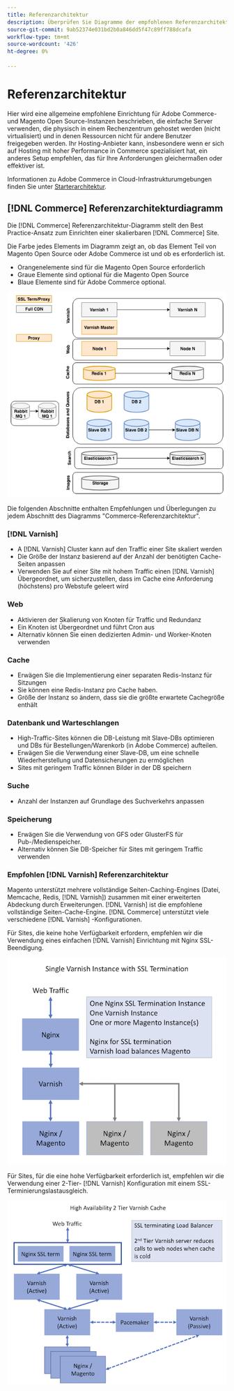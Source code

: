 ```yaml
---
title: Referenzarchitektur
description: Überprüfen Sie Diagramme der empfohlenen Referenzarchitektur für Adobe Commerce- und Magento Open Source-Implementierungen.
source-git-commit: 9ab52374e031bd2b0a846dd5f47c89ff788dcafa
workflow-type: tm+mt
source-wordcount: '426'
ht-degree: 0%

---
```



# Referenzarchitektur

Hier wird eine allgemeine empfohlene Einrichtung für Adobe Commerce- und Magento Open Source-Instanzen beschrieben, die einfache Server verwenden, die physisch in einem Rechenzentrum gehostet werden (nicht virtualisiert) und in denen Ressourcen nicht für andere Benutzer freigegeben werden. Ihr Hosting-Anbieter kann, insbesondere wenn er sich auf Hosting mit hoher Performance in Commerce spezialisiert hat, ein anderes Setup empfehlen, das für Ihre Anforderungen gleichermaßen oder effektiver ist.

Informationen zu Adobe Commerce in Cloud-Infrastrukturumgebungen finden Sie unter [Starterarchitektur](https://devdocs.magento.com/cloud/architecture/starter-architecture.html).

## [!DNL Commerce] Referenzarchitekturdiagramm

Die [!DNL Commerce] Referenzarchitektur-Diagramm stellt den Best Practice-Ansatz zum Einrichten einer skalierbaren [!DNL Commerce] Site.

Die Farbe jedes Elements im Diagramm zeigt an, ob das Element Teil von Magento Open Source oder Adobe Commerce ist und ob es erforderlich ist.

* Orangenelemente sind für die Magento Open Source erforderlich
* Graue Elemente sind optional für die Magento Open Source
* Blaue Elemente sind für Adobe Commerce optional.

![Architekturdiagramm für Commerce-Referenzen](../assets/performance/images/ref-architecture-2.3.png)

Die folgenden Abschnitte enthalten Empfehlungen und Überlegungen zu jedem Abschnitt des Diagramms &quot;Commerce-Referenzarchitektur&quot;.

### [!DNL Varnish]

* A [!DNL Varnish] Cluster kann auf den Traffic einer Site skaliert werden
* Die Größe der Instanz basierend auf der Anzahl der benötigten Cache-Seiten anpassen
* Verwenden Sie auf einer Site mit hohem Traffic einen [!DNL Varnish] Übergeordnet, um sicherzustellen, dass im Cache eine Anforderung (höchstens) pro Webstufe geleert wird

### Web

* Aktivieren der Skalierung von Knoten für Traffic und Redundanz
* Ein Knoten ist Übergeordnet und führt Cron aus
* Alternativ können Sie einen dedizierten Admin- und Worker-Knoten verwenden

### Cache

* Erwägen Sie die Implementierung einer separaten Redis-Instanz für Sitzungen
* Sie können eine Redis-Instanz pro Cache haben.
* Größe der Instanz so ändern, dass sie die größte erwartete Cachegröße enthält

### Datenbank und Warteschlangen

* High-Traffic-Sites können die DB-Leistung mit Slave-DBs optimieren und DBs für Bestellungen/Warenkorb (in Adobe Commerce) aufteilen.
* Erwägen Sie die Verwendung einer Slave-DB, um eine schnelle Wiederherstellung und Datensicherungen zu ermöglichen
* Sites mit geringem Traffic können Bilder in der DB speichern

### Suche

* Anzahl der Instanzen auf Grundlage des Suchverkehrs anpassen

### Speicherung

* Erwägen Sie die Verwendung von GFS oder GlusterFS für Pub-/Medienspeicher.
* Alternativ können Sie DB-Speicher für Sites mit geringem Traffic verwenden

### Empfohlen [!DNL Varnish] Referenzarchitektur

Magento unterstützt mehrere vollständige Seiten-Caching-Engines (Datei, Memcache, Redis, [!DNL Varnish]) zusammen mit einer erweiterten Abdeckung durch Erweiterungen. [!DNL Varnish] ist die empfohlene vollständige Seiten-Cache-Engine.  [!DNL Commerce] unterstützt viele verschiedene [!DNL Varnish] -Konfigurationen.

Für Sites, die keine hohe Verfügbarkeit erfordern, empfehlen wir die Verwendung eines einfachen [!DNL Varnish] Einrichtung mit Nginx SSL-Beendigung.

![Einfach [!DNL Varnish] Konfiguration mit SSL-Beendigung](../assets/performance/images/single-varnish-with-ssl-termination.png)

Für Sites, für die eine hohe Verfügbarkeit erforderlich ist, empfehlen wir die Verwendung einer 2-Tier- [!DNL Varnish] Konfiguration mit einem SSL-Terminierungslastausgleich.

![Zweistufige hohe Verfügbarkeit [!DNL Varnish] Konfiguration mit SSL-terminiertem Lastenausgleich](../assets/performance/images/ha-2-tier-varnish-with-ssl-term-load-balancer.png)
